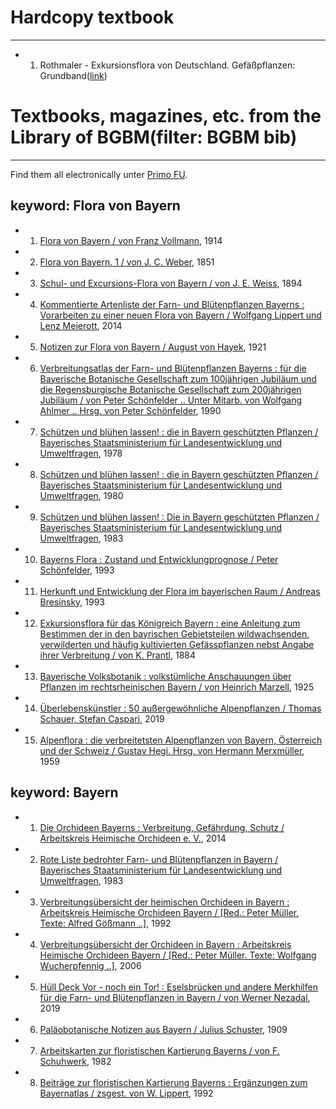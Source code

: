 # Hardcopy textbook 
---------------------------------------------------------------------------------------------------------------------------------------
* 1. Rothmaler - Exkursionsflora von Deutschland. Gefäßpflanzen: Grundband([link](https://link.springer.com/book/10.1007/978-3-662-61011-4))


# Textbooks, magazines, etc. from the Library of BGBM(filter: BGBM bib)
---------------------------------------------------------------------------------------------------------------------------------------
Find them all electronically unter [Primo FU](https://fu-berlin.primo.exlibrisgroup.com/discovery/search?vid=49KOBV_FUB:FUB).

## keyword: Flora von Bayern

* 1. [Flora von Bayern / von Franz Vollmann](https://fu-berlin.primo.exlibrisgroup.com/discovery/fulldisplay?docid=alma990027290380402883&context=L&vid=49KOBV_FUB:FUB&lang=de&search_scope=FUB_CDI&adaptor=Local%20Search%20Engine&tab=FUB_CDI&query=any,contains,flora%20von%20bayern&offset=0), 1914

* 2. [Flora von Bayern. 1 / von J. C. Weber](https://fu-berlin.primo.exlibrisgroup.com/discovery/fulldisplay?docid=alma990040933330402883&context=L&vid=49KOBV_FUB:FUB&lang=de&search_scope=FUB_CDI&adaptor=Local%20Search%20Engine&tab=FUB_CDI&query=any,contains,flora%20von%20bayern&offset=0), 1851

* 3. [Schul- und Excursions-Flora von Bayern / von J. E. Weiss](https://fu-berlin.primo.exlibrisgroup.com/discovery/fulldisplay?docid=alma990040813750402883&context=L&vid=49KOBV_FUB:FUB&lang=de&search_scope=FUB_CDI&adaptor=Local%20Search%20Engine&tab=FUB_CDI&query=any,contains,flora%20von%20bayern&offset=0), 1894

* 4. [Kommentierte Artenliste der Farn- und Blütenpflanzen Bayerns : Vorarbeiten zu einer neuen Flora von Bayern / Wolfgang Lippert und Lenz Meierott](https://fu-berlin.primo.exlibrisgroup.com/discovery/fulldisplay?docid=alma990049594350402883&context=L&vid=49KOBV_FUB:FUB&lang=de&search_scope=FUB_CDI&adaptor=Local%20Search%20Engine&tab=FUB_CDI&query=any,contains,flora%20von%20bayern&offset=0), 2014

* 5. [Notizen zur Flora von Bayern / August von Hayek](https://fu-berlin.primo.exlibrisgroup.com/discovery/fulldisplay?docid=alma990038615970402883&context=L&vid=49KOBV_FUB:FUB&lang=de&search_scope=FUB_CDI&adaptor=Local%20Search%20Engine&tab=FUB_CDI&query=any,contains,flora%20von%20bayern&offset=0), 1921

* 6. [Verbreitungsatlas der Farn- und Blütenpflanzen Bayerns : für die Bayerische Botanische Gesellschaft zum 100jährigen Jubiläum und die Regensburgische Botanische Gesellschaft zum 200jährigen Jubiläum / von Peter Schönfelder .. Unter Mitarb. von Wolfgang Ahlmer .. Hrsg. von Peter Schönfelder](https://fu-berlin.primo.exlibrisgroup.com/discovery/fulldisplay?docid=alma990002121470402883&context=L&vid=49KOBV_FUB:FUB&lang=de&search_scope=FUB_CDI&adaptor=Local%20Search%20Engine&tab=FUB_CDI&query=any,contains,flora%20bayern&facet=library,include,2883%E2%80%93398787320002883&offset=0), 1990

* 7. [Schützen und blühen lassen! : die in Bayern geschützten Pflanzen / Bayerisches Staatsministerium für Landesentwicklung und Umweltfragen](https://fu-berlin.primo.exlibrisgroup.com/discovery/fulldisplay?docid=alma990027307770402883&context=L&vid=49KOBV_FUB:FUB&lang=de&search_scope=FUB_CDI&adaptor=Local%20Search%20Engine&tab=FUB_CDI&query=any,contains,flora%20bayern&facet=library,include,2883%E2%80%93398787320002883&offset=0), 1978

* 8. [Schützen und blühen lassen! : die in Bayern geschützten Pflanzen / Bayerisches Staatsministerium für Landesentwicklung und Umweltfragen](https://fu-berlin.primo.exlibrisgroup.com/discovery/fulldisplay?docid=alma990025652320402883&context=L&vid=49KOBV_FUB:FUB&lang=de&search_scope=FUB_CDI&adaptor=Local%20Search%20Engine&tab=FUB_CDI&query=any,contains,flora%20bayern&facet=library,include,2883%E2%80%93398787320002883&offset=0), 1980

* 9. [Schützen und blühen lassen! : Die in Bayern geschützten Pflanzen / Bayerisches Staatsministerium für Landesentwicklung und Umweltfragen](https://fu-berlin.primo.exlibrisgroup.com/discovery/fulldisplay?docid=alma990048998340402883&context=L&vid=49KOBV_FUB:FUB&lang=de&search_scope=FUB_CDI&adaptor=Local%20Search%20Engine&tab=FUB_CDI&query=any,contains,Sch%C3%BCtzen%20und%20bl%C3%BChen%20lassen!%20:%20die%20in%20Bayern%20gesch%C3%BCtzten%20Pflanzen%20%2F%20Bayerisches%20Staatsministerium%20f%C3%BCr%20Landesentwicklung%20und%20Umweltfragen.&offset=0), 1983

* 10. [Bayerns Flora : Zustand und Entwicklungprognose / Peter Schönfelder](https://fu-berlin.primo.exlibrisgroup.com/discovery/fulldisplay?docid=alma990040220770402883&context=L&vid=49KOBV_FUB:FUB&lang=de&search_scope=FUB_CDI&adaptor=Local%20Search%20Engine&tab=FUB_CDI&query=any,contains,flora%20bayern&facet=library,include,2883%E2%80%93398787320002883&offset=0), 1993

* 11. [Herkunft und Entwicklung der Flora im bayerischen Raum / Andreas Bresinsky](https://fu-berlin.primo.exlibrisgroup.com/discovery/fulldisplay?docid=alma990036589130402883&context=L&vid=49KOBV_FUB:FUB&lang=de&search_scope=FUB_CDI&adaptor=Local%20Search%20Engine&tab=FUB_CDI&query=any,contains,flora%20bayern&facet=library,include,2883%E2%80%93398787320002883&offset=0), 1993

* 12. [ Exkursionsflora für das Königreich Bayern : eine Anleitung zum Bestimmen der in den bayrischen Gebietsteilen wildwachsenden, verwilderten und häufig kultivierten Gefässpflanzen nebst Angabe ihrer Verbreitung / von K. Prantl](https://fu-berlin.primo.exlibrisgroup.com/discovery/fulldisplay?docid=alma990027314210402883&context=L&vid=49KOBV_FUB:FUB&lang=de&search_scope=FUB_CDI&adaptor=Local%20Search%20Engine&tab=FUB_CDI&query=any,contains,flora%20bayern&facet=library,include,2883%E2%80%93398787320002883&offset=0), 1884

* 13. [Bayerische Volksbotanik : volkstümliche Anschauungen über Pflanzen im rechtsrheinischen Bayern / von Heinrich Marzell](https://fu-berlin.primo.exlibrisgroup.com/discovery/fulldisplay?docid=alma990027194200402883&context=L&vid=49KOBV_FUB:FUB&lang=de&search_scope=FUB_CDI&adaptor=Local%20Search%20Engine&tab=FUB_CDI&query=any,contains,flora%20bayern&facet=library,include,2883%E2%80%93398787320002883&offset=0), 1925

* 14. [Überlebenskünstler : 50 außergewöhnliche Alpenpflanzen / Thomas Schauer, Stefan Caspari](https://fu-berlin.primo.exlibrisgroup.com/discovery/fulldisplay?docid=alma9959167086402883&context=L&vid=49KOBV_FUB:FUB&lang=de&search_scope=FUB_CDI&adaptor=Local%20Search%20Engine&tab=FUB_CDI&query=any,contains,flora%20bayern&facet=library,include,2883%E2%80%93398787320002883&offset=0), 2019

* 15. [Alpenflora : die verbreitetsten Alpenpflanzen von Bayern, Österreich und der Schweiz / Gustav Hegi. Hrsg. von Hermann Merxmüller](https://fu-berlin.primo.exlibrisgroup.com/discovery/fulldisplay?docid=alma990047726110402883&context=L&vid=49KOBV_FUB:FUB&lang=de&search_scope=FUB_CDI&adaptor=Local%20Search%20Engine&tab=FUB_CDI&query=any,contains,flora%20bayern&facet=library,include,2883%E2%80%93398787320002883&offset=50), 1959

## keyword: Bayern

* 1. [Die Orchideen Bayerns : Verbreitung, Gefährdung, Schutz / Arbeitskreis Heimische Orchideen e. V.](https://fu-berlin.primo.exlibrisgroup.com/discovery/fulldisplay?docid=alma9958976087802883&context=L&vid=49KOBV_FUB:FUB&lang=de&search_scope=FUB_CDI&adaptor=Local%20Search%20Engine&tab=FUB_CDI&query=any,contains,bayern&facet=library,include,2883%E2%80%93398787320002883&offset=0), 2014

* 2. [Rote Liste bedrohter Farn- und Blütenpflanzen in Bayern / Bayerisches Staatsministerium für Landesentwicklung und Umweltfragen](https://fu-berlin.primo.exlibrisgroup.com/discovery/fulldisplay?docid=alma990031072010402883&context=L&vid=49KOBV_FUB:FUB&lang=de&search_scope=FUB_CDI&adaptor=Local%20Search%20Engine&tab=FUB_CDI&query=any,contains,bayern&facet=library,include,2883%E2%80%93398787320002883&offset=0), 1983

* 3. [Verbreitungsübersicht der heimischen Orchideen in Bayern : Arbeitskreis Heimische Orchideen Bayern / [Red.: Peter Müller. Texte: Alfred Gößmann ..]](https://fu-berlin.primo.exlibrisgroup.com/discovery/fulldisplay?docid=alma990031760280402883&context=L&vid=49KOBV_FUB:FUB&lang=de&search_scope=FUB_CDI&adaptor=Local%20Search%20Engine&tab=FUB_CDI&query=any,contains,Verbreitungs%C3%BCbersicht%20der%20Orchideen%20in%20Bayern), 1992

* 4. [Verbreitungsübersicht der Orchideen in Bayern : Arbeitskreis Heimische Orchideen Bayern / [Red.: Peter Müller. Texte: Wolfgang Wucherpfennig ..]](https://fu-berlin.primo.exlibrisgroup.com/discovery/fulldisplay?docid=alma990048500480402883&context=L&vid=49KOBV_FUB:FUB&lang=de&search_scope=FUB_CDI&adaptor=Local%20Search%20Engine&tab=FUB_CDI&query=any,contains,verbreitungs%C3%BCbersicht%20der%20Orchideen%20in%20Bayern&offset=0), 2006

* 5. [Hüll Deck Vor - noch ein Tor! : Eselsbrücken und andere Merkhilfen für die Farn- und Blütenpflanzen in Bayern / von Werner Nezadal](https://fu-berlin.primo.exlibrisgroup.com/discovery/fulldisplay?docid=alma9961035286302883&context=L&vid=49KOBV_FUB:FUB&lang=de&search_scope=FUB_CDI&adaptor=Local%20Search%20Engine&tab=FUB_CDI&query=any,contains,flora%20bayern&facet=library,include,2883%E2%80%93398787320002883&offset=0), 2019

* 6. [Paläobotanische Notizen aus Bayern / Julius Schuster](https://fu-berlin.primo.exlibrisgroup.com/discovery/fulldisplay?docid=alma990040289990402883&context=L&vid=49KOBV_FUB:FUB&lang=de&search_scope=FUB_CDI&adaptor=Local%20Search%20Engine&tab=FUB_CDI&query=any,contains,bayern&facet=library,include,2883%E2%80%93398787320002883&offset=150), 1909

* 7. [Arbeitskarten zur floristischen Kartierung Bayerns / von F. Schuhwerk](https://fu-berlin.primo.exlibrisgroup.com/discovery/fulldisplay?docid=alma990037775430402883&context=L&vid=49KOBV_FUB:FUB&lang=de&search_scope=FUB_CDI&adaptor=Local%20Search%20Engine&tab=FUB_CDI&query=any,contains,arbeitskarten%20zur%20floristischen%20Kartierung%20Bayerns&offset=0), 1982

* 8. [Beiträge zur floristischen Kartierung Bayerns : Ergänzungen zum Bayernatlas / zsgest. von W. Lippert](https://fu-berlin.primo.exlibrisgroup.com/discovery/fulldisplay?docid=alma990005915750402883&context=L&vid=49KOBV_FUB:FUB&lang=de&search_scope=FUB_CDI&adaptor=Local%20Search%20Engine&tab=FUB_CDI&query=any,contains,bayern&facet=library,include,2883%E2%80%93398787320002883&offset=200), 1992
